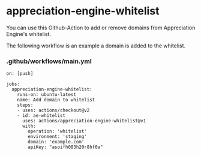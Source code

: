 # appreciation-engine-whitelist

You can use this Github-Action to add or remove domains from Appreciation Engine's whitelist.

The following workflow is an example a domain is added to the whitelist.

### .github/workflows/main.yml
```
on: [push]

jobs:
  appreciation-engine-whitelist:
    runs-on: ubuntu-latest
    name: Add domain to whitelist
    steps:
    - uses: actions/checkout@v2
    - id: ae-whitelist
      uses: actions/appreciation-engine-whitelist@v1
      with:
        operation: 'whitelist'
        environment: 'staging'
        domain: 'example.com'
        apiKey: "asoifh083h20r8hf0a"
```
